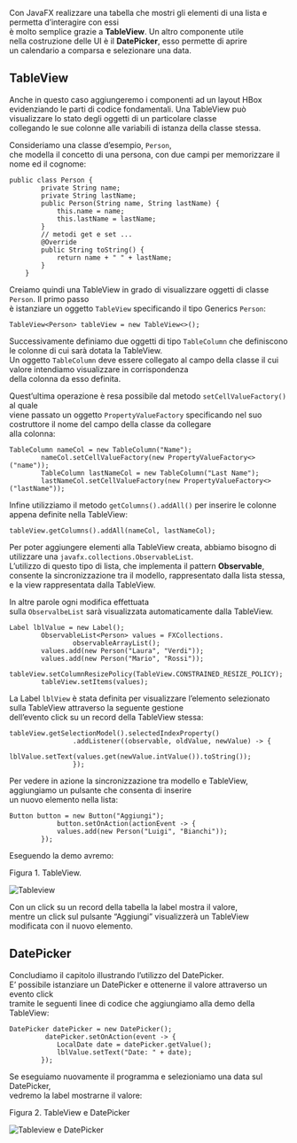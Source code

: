 Con JavaFX realizzare una tabella che mostri gli elementi di una lista e permetta d’interagire con essi  
è molto semplice grazie a **TableView**. Un altro componente utile  
nella costruzione delle UI è il **DatePicker**, esso permette di aprire  
un calendario a comparsa e selezionare una data.

TableView
---------

Anche in questo caso aggiungeremo i componenti ad un layout HBox evidenziando le parti di codice fondamentali. Una TableView può visualizzare lo stato degli oggetti di un particolare classe  
collegando le sue colonne alle variabili di istanza della classe stessa.

Consideriamo una classe d’esempio, `Person`,  
che modella il concetto di una persona, con due campi per memorizzare il nome ed il cognome:

```
public class Person {
        private String name;
        private String lastName;
        public Person(String name, String lastName) {
            this.name = name;
            this.lastName = lastName;
        }
        // metodi get e set ...
        @Override
        public String toString() {
            return name + " " + lastName;
        }
    }
```

Creiamo quindi una TableView in grado di visualizzare oggetti di classe `Person`. Il primo passo  
è istanziare un oggetto `TableView` specificando il tipo Generics `Person`:

```
TableView<Person> tableView = new TableView<>();
```

Successivamente definiamo due oggetti di tipo `TableColumn` che definiscono le colonne di cui sarà dotata la TableView.  
Un oggetto `TableColumn` deve essere collegato al campo della classe il cui valore intendiamo visualizzare in corrispondenza  
della colonna da esso definita.

Quest’ultima operazione è resa possibile dal metodo `setCellValueFactory()` al quale  
viene passato un oggetto `PropertyValueFactory` specificando nel suo costruttore il nome del campo della classe da collegare  
alla colonna:

```
TableColumn nameCol = new TableColumn("Name");
        nameCol.setCellValueFactory(new PropertyValueFactory<>("name"));
        TableColumn lastNameCol = new TableColumn("Last Name");
        lastNameCol.setCellValueFactory(new PropertyValueFactory<>("lastName"));
```

Infine utilizziamo il metodo `getColumns().addAll()` per inserire le colonne appena definite nella TableView:

```
tableView.getColumns().addAll(nameCol, lastNameCol);
```

Per poter aggiungere elementi alla TableView creata, abbiamo bisogno di utilizzare una `javafx.collections.ObservableList`.  
L’utilizzo di questo tipo di lista, che implementa il pattern **Observable**, consente la sincronizzazione tra il modello, rappresentato dalla lista stessa, e la view rappresentata dalla TableView.

In altre parole ogni modifica effettuata  
sulla `ObservalbeList` sarà visualizzata automaticamente dalla TableView.

```
Label lblValue = new Label();
        ObservableList<Person> values = FXCollections.
                observableArrayList();
        values.add(new Person("Laura", "Verdi"));
        values.add(new Person("Mario", "Rossi"));
        tableView.setColumnResizePolicy(TableView.CONSTRAINED_RESIZE_POLICY);
        tableView.setItems(values);
```

La Label `lblView` è stata definita per visualizzare l’elemento selezionato sulla TableView attraverso la seguente gestione  
dell’evento click su un record della TableView stessa:

```
tableView.getSelectionModel().selectedIndexProperty()
                .addListener((observable, oldValue, newValue) -> {
                    lblValue.setText(values.get(newValue.intValue()).toString());
                });
```

Per vedere in azione la sincronizzazione tra modello e TableView, aggiungiamo un pulsante che consenta di inserire  
un nuovo elemento nella lista:

```
Button button = new Button("Aggiungi");
            button.setOnAction(actionEvent -> {
            values.add(new Person("Luigi", "Bianchi"));
        });
```

Eseguendo la demo avremo:

Figura 1. TableView.

![Tableview](https://tbm-html.s3.amazonaws.com/app/uploads/2017/04/tableView.png)

Con un click su un record della tabella la label mostra il valore,  
mentre un click sul pulsante “Aggiungi” visualizzerà un TableView modificata con il nuovo elemento.

DatePicker
----------

Concludiamo il capitolo illustrando l’utilizzo del DatePicker.  
E’ possibile istanziare un DatePicker e ottenerne il valore attraverso un evento click  
tramite le seguenti linee di codice che aggiungiamo alla demo della TableView:

```
DatePicker datePicker = new DatePicker();
         datePicker.setOnAction(event -> {
            LocalDate date = datePicker.getValue();
            lblValue.setText("Date: " + date);
        });
```

Se eseguiamo nuovamente il programma e selezioniamo una data sul DatePicker,  
vedremo la label mostrarne il valore:

Figura 2. TableView e DatePicker

![Tableview e DatePicker](https://tbm-html.s3.amazonaws.com/app/uploads/2017/05/datePicker.png)